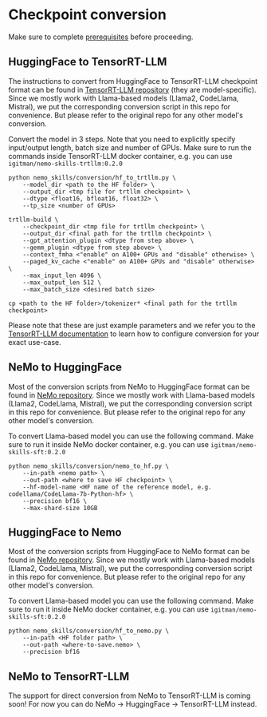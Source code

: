 # Checkpoint conversion

Make sure to complete [prerequisites](/docs/prerequisites.md) before proceeding.

## HuggingFace to TensorRT-LLM

The instructions to convert from HuggingFace to TensorRT-LLM checkpoint format
can be found in [TensorRT-LLM repository](https://github.com/NVIDIA/TensorRT-LLM/) (they are model-specific).
Since we mostly work with Llama-based models (Llama2, CodeLlama, Mistral), we put the corresponding
conversion script in this repo for convenience. But please refer to the original repo for any other model's conversion.

Convert the model in 3 steps. Note that you need to explicitly specify input/output length, batch size and number of GPUs.
Make sure to run the commands inside TensorRT-LLM docker container, e.g. you can use `igitman/nemo-skills-trtllm:0.2.0`

```
python nemo_skills/conversion/hf_to_trtllm.py \
    --model_dir <path to the HF folder> \
    --output_dir <tmp file for trtllm checkpoint> \
    --dtype <float16, bfloat16, float32> \
    --tp_size <number of GPUs>

trtllm-build \
    --checkpoint_dir <tmp file for trtllm checkpoint> \
    --output_dir <final path for the trtllm checkpoint> \
    --gpt_attention_plugin <dtype from step above> \
    --gemm_plugin <dtype from step above> \
    --context_fmha <"enable" on A100+ GPUs and "disable" otherwise> \
    --paged_kv_cache <"enable" on A100+ GPUs and "disable" otherwise> \
    --max_input_len 4096 \
    --max_output_len 512 \
    --max_batch_size <desired batch size>

cp <path to the HF folder>/tokenizer* <final path for the trtllm checkpoint>
```

Please note that these are just example parameters and we refer you to the
[TensorRT-LLM documentation](https://github.com/NVIDIA/TensorRT-LLM/) to learn
how to configure conversion for your exact use-case.

## NeMo to HuggingFace

Most of the conversion scripts from NeMo to HuggingFace format can be found in
[NeMo repository](https://github.com/NVIDIA/NeMo/tree/main/scripts/nlp_language_modeling).
Since we mostly work with Llama-based models (Llama2, CodeLlama, Mistral), we put the corresponding
conversion script in this repo for convenience. But please refer to the original repo for any other model's conversion.

To convert Llama-based model you can use the following command.
Make sure to run it inside NeMo docker container, e.g. you can use `igitman/nemo-skills-sft:0.2.0`

```
python nemo_skills/conversion/nemo_to_hf.py \
    --in-path <nemo path> \
    --out-path <where to save HF checkpoint> \
    --hf-model-name <HF name of the reference model, e.g. codellama/CodeLlama-7b-Python-hf> \
    --precision bf16 \
    --max-shard-size 10GB
```

## HuggingFace to Nemo

Most of the conversion scripts from HuggingFace to NeMo format can be found in
[NeMo repository](https://github.com/NVIDIA/NeMo/tree/main/scripts/nlp_language_modeling).
Since we mostly work with Llama-based models (Llama2, CodeLlama, Mistral), we put the corresponding
conversion script in this repo for convenience. But please refer to the original repo for any other model's conversion.

To convert Llama-based model you can use the following command.
Make sure to run it inside NeMo docker container, e.g. you can use `igitman/nemo-skills-sft:0.2.0`

```
python nemo_skills/conversion/hf_to_nemo.py \
    --in-path <HF folder path> \
    --out-path <where-to-save.nemo> \
    --precision bf16
```

## NeMo to TensorRT-LLM

The support for direct conversion from NeMo to TensorRT-LLM is coming soon! For now you can do NeMo -> HuggingFace -> TensorRT-LLM instead.